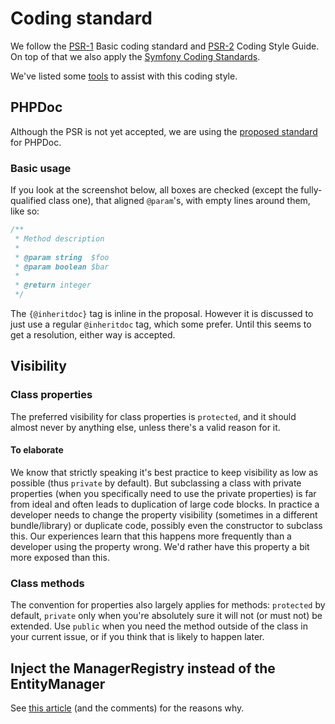 Coding standard
===============

We follow the [PSR-1](https://github.com/php-fig/fig-standards/blob/master/accepted/PSR-1-basic-coding-standard.md) Basic coding standard and [PSR-2](https://github.com/php-fig/fig-standards/blob/master/accepted/PSR-2-coding-style-guide.md) Coding Style Guide. On top of that we also apply the [Symfony Coding Standards](http://symfony.com/doc/current/contributing/code/standards.html).

We've listed some [tools](04-tools.md) to assist with this coding style.

## PHPDoc

Although the PSR is not yet accepted, we are using the [proposed standard](https://github.com/phpDocumentor/fig-standards/blob/master/proposed/phpdoc.md) for PHPDoc.

### Basic usage

If you look at the screenshot below, all boxes are checked (except the fully-qualified class one), that aligned `@param`'s, with empty lines around them, like so:

```php
/**
 * Method description
 *
 * @param string  $foo
 * @param boolean $bar
 *
 * @return integer
 */
```

The `{@inheritdoc}` tag is inline in the proposal. However it is discussed to just use a regular `@inheritdoc` tag, which some prefer. Until this seems to get a resolution, either way is accepted.


## Visibility

### Class properties

The preferred visibility for class properties is `protected`, and it should almost never by anything else, unless there's a valid reason for it.

#### To elaborate

We know that strictly speaking it's best practice to keep visibility as low as possible (thus `private` by default). But subclassing a class with private properties (when you specifically need to use the private properties) is far from ideal and often leads to duplication of large code blocks. In practice a developer needs to change the property visibility (sometimes in a different bundle/library) or duplicate code, possibly even the constructor to subclass this. Our experiences learn that this happens more frequently than a developer using the property wrong. We'd rather have this property a bit more exposed than this.

### Class methods

The convention for properties also largely applies for methods: `protected` by default, `private` only when you're absolutely sure it will not (or must not) be extended. Use `public` when you need the method outside of the class in your current issue, or if you think that is likely to happen later.

## Inject the ManagerRegistry instead of the EntityManager

See [this article](http://php-and-symfony.matthiasnoback.nl/2014/05/inject-the-manager-registry-instead-of-the-entity-manager/) (and the comments) for the reasons why.
